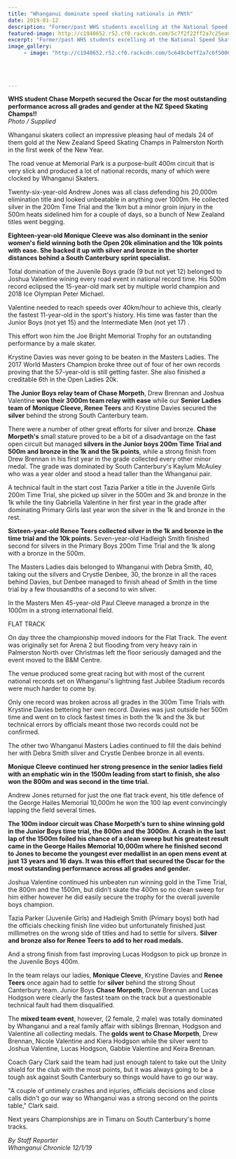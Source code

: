 ```yaml
---
title: "Whanganui dominate speed skating nationals in PNth"
date: 2019-01-12
description: "Former/past WHS students excelling at the National Speed Skating Champs in Palmerston North..."
featured-image: http://c1940652.r52.cf0.rackcdn.com/5c7f2f22ff2a7c25ea0000b8/Chase-Morpeth.300.-Skate-photo-5Mar19.jpg
excerpt: "Former/past WHS students excelling at the National Speed Skating Champs in Palmerston North."
image_gallery:
     - image: "http://c1940652.r52.cf0.rackcdn.com/5c649cbeff2a7c6f50000177/NZ-speed-skating-12.1.19-chron.jpg"
    
    
    
    
---
```


<p><span><strong>WHS student Chase Morpeth secured the Oscar for the most outstanding performance across all grades and gender at the NZ Speed Skating Champs!!</strong></span><br /><em>Photo / Supplied</em></p>
<p class="element element-paragraph">Whanganui skaters collect an impressive pleasing haul of medals 24 of them gold at the New Zealand Speed Skating Champs in Palmerston North in the first week of the New Year.</p>
<p class="element element-paragraph">The road venue at Memorial Park is a purpose-built 400m circuit that is very slick and produced a lot of national records, many of which were clocked by Whanganui Skaters.</p>
<p class="element element-paragraph">Twenty-six-year-old Andrew Jones was all class defending his 20,000m elimination title and looked unbeatable in anything over 1000m. He collected silver in the 200m Time Trial and the 1km but a minor groin injury in the 500m heats sidelined him for a couple of days, so a bunch of New Zealand titles went begging.</p>
<p class="element element-paragraph"><strong>Eighteen-year-old Monique Cleeve was also dominant in the senior women's field winning both the Open 20k elimination and the 10k points with ease. She backed it up with silver and bronze in the shorter distances behind a South Canterbury sprint specialist.</strong></p>
<p class="element element-paragraph">Total domination of the Juvenile Boys grade (9 but not yet 12) belonged to Joshua Valentine wining every road event in national record time. His 500m record eclipsed the 15-year-old mark set by multiple world champion and 2018 Ice Olympian Peter Michael.</p>
<p class="element element-paragraph">Valentine needed to reach speeds over 40km/hour to achieve this, clearly the fastest 11-year-old in the sport's history. His time was faster than the Junior Boys (not yet 15) and the Intermediate Men (not yet 17) .</p>
<p class="element element-paragraph">This effort won him the Joe Bright Memorial Trophy for an outstanding performance by a male skater.</p>
<p class="element element-paragraph">Krystine Davies was never going to be beaten in the Masters Ladies. The 2017 World Masters Champion broke three out of four of her own records proving that the 57-year-old is still getting faster. She also finished a creditable 6th in the Open Ladies 20k.</p>
<p class="element element-paragraph"><strong>The Junior Boys relay team of Chase Morpeth</strong>, Drew Brennan and Joshua Valentine <strong>won their 3000m team relay with ease</strong> while our <strong>Senior Ladies team of</strong> <strong>Monique Cleeve, Renee Teers</strong> and Krystine Davies secured the<strong> silver</strong> behind the strong South Canterbury team.</p>
<p class="element element-paragraph">There were a number of other great efforts for silver and bronze. <strong>Chase Morpeth's</strong> small stature proved to be a bit of a disadvantage on the fast open circuit but managed <strong>silvers in the Junior boys 200m Time Trial and 500m and bronze in the 1k and the 5k points</strong>, while a strong finish from Drew Brennan in his first year in the grade collected every other minor medal. The grade was dominated by South Canterbury's Kaylum McAuley who was a year older and stood a head taller than the Whanganui pair.</p>
<p class="element element-paragraph">A technical fault in the start cost Tazia Parker a title in the Juvenile Girls 200m Time Trial, she picked up silver in the 500m and 3k and bronze in the 1k while the tiny Gabriella Valentine in her first year in the grade after dominating Primary Girls last year won the silver in the 1k and bronze in the rest.</p>
<p class="element element-paragraph"><strong>Sixteen-year-old Renee Teers collected silver in the 1k and bronze in the time trial and the 10k points.</strong> Seven-year-old Hadleigh Smith finished second for silvers in the Primary Boys 200m Time Trial and the 1k along with a bronze in the 500m.</p>
<p class="element element-paragraph">The Masters Ladies dais belonged to Whanganui with Debra Smith, 40, taking out the silvers and Crystle Denbee, 30, the bronze in all the races behind Davies, but Denbee managed to finish ahead of Smith in the time trial by a few thousandths of a second to win silver.</p>
<p class="element element-paragraph">In the Masters Men 45-year-old Paul Cleeve managed a bronze in the 1000m in a strong international field.</p>
<p class="element element-paragraph">FLAT TRACK</p>
<p class="element element-paragraph">On day three the championship moved indoors for the Flat Track. The event was originally set for Arena 2 but flooding from very heavy rain in Palmerston North over Christmas left the floor seriously damaged and the event moved to the B&amp;M Centre.</p>
<p class="element element-paragraph">The venue produced some great racing but with most of the current national records set on Whanganui's lightning fast Jubilee Stadium records were much harder to come by.</p>
<p class="element element-paragraph">Only one record was broken across all grades in the 300m Time Trials with Krystine Davies bettering her own record. Davies was just outside her 500m time and went on to clock fastest times in both the 1k and the 3k but technical errors by officials meant those two records could not be confirmed.</p>
<p class="element element-paragraph">The other two Whanganui Masters Ladies continued to fill the dais behind her with Debra Smith silver and Crystle Denbee bronze in all events.</p>
<p class="element element-paragraph"><strong>Monique Cleeve</strong> <strong>continued her strong presence in the senior ladies field with an emphatic win in the 1500m leading from start to finish, she also won the 800m and was second in the time trial.</strong></p>
<p class="element element-paragraph">Andrew Jones returned for just the one flat track event, his title defence of the George Hailes Memorial 10,000m he won the 100 lap event convincingly lapping the field several times.</p>
<p class="element element-paragraph"><strong>The 100m indoor circuit was</strong> <strong>Chase Morpeth's turn to shine winning gold in the Junior Boys time trial, the 800m and the 3000m</strong>. <strong>A crash in the last lap of the 1500m foiled his chance of a clean sweep but his greatest result came in the George Hailes Memorial 10,000m where he finished second to Jones to become the youngest ever medallist in an open mens event at just 13 years and 16 days. It was this effort that secured the Oscar for the most outstanding performance across all grades and gender.</strong></p>
<p class="element element-paragraph">Joshua Valentine continued his unbeaten run winning gold in the Time Trial, the 800m and the 1500m, but didn't skate the 400m so no clean sweep for him either however he did easily secure the trophy for the overall juvenile boys champion.</p>
<p class="element element-paragraph">Tazia Parker (Juvenile Girls) and Hadleigh Smith (Primary boys) both had the officials checking finish line video but unfortunately finished just millimetres on the wrong side of titles and had to settle for silvers. <strong>Silver and bronze also for Renee Teers to add to her road medals.</strong></p>
<p class="element element-paragraph">And a strong finish from fast improving Lucas Hodgson to pick up bronze in the Juvenile Boys 400m.</p>
<p class="element element-paragraph">In the team relays our ladies, <strong>Monique Cleeve</strong>, Krystine Davies and <strong>Renee Teers</strong> once again had to settle for <strong>silver</strong> behind the strong Shout Canterbury team. Junior Boys <strong>Chase Morpeth</strong>, Drew Brennan and Lucas Hodgson were clearly the fastest team on the track but a questionable technical fault had them disqualified.</p>
<p class="element element-paragraph">The <strong>mixed team event</strong>, however, (2 female, 2 male) was totally dominated by Whanganui and a real family affair with siblings Brennan, Hodgson and Valentine all collecting medals. The<strong> golds went to Chase Morpeth</strong>, Drew Brennan, Nicole Valentine and Kiera Hodgson while the silver went to Joshua Valentine, Lucas Hodgson, Gabbie Valentine and Keira Brennan.</p>
<p class="element element-paragraph">Coach Gary Clark said the team had just enough talent to take out the Unity shield for the club with the most points, but it was always going to be a tough ask against South Canterbury so things would have to go our way.</p>
<p class="element element-paragraph">"A couple of untimely crashes and injuries, officials decisions and close calls didn't go our way so Whanganui was a strong second on the points table," Clark said.</p>
<p class="element element-paragraph">Next years Championships are in Timaru on South Canterbury's home tracks.</p>
<p><em>By Staff Reporter<br />Whanganui Chronicle 12/1/19</em></p>

